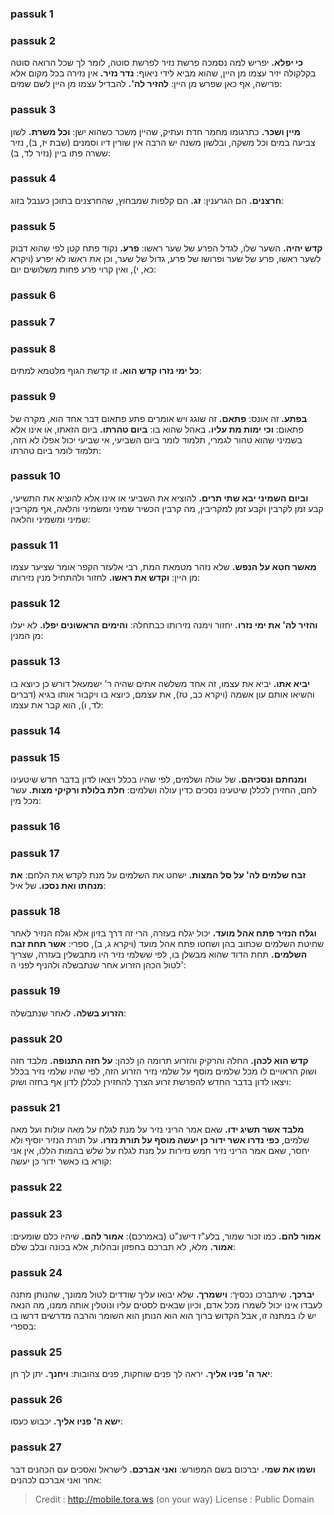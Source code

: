 
### passuk 1

### passuk 2
<b>כי יפלא.</b> יפריש למה נסמכה פרשת נזיר לפרשת סוטה, לומר לך שכל הרואה סוטה בקלקולה יזיר עצמו מן היין, שהוא מביא לידי ניאוף: 
<b>נדר נזיר.</b> אין נזירה בכל מקום אלא פרישה, אף כאן שפרש מן היין: 
<b>להזיר לה'.</b> להבדיל עצמו מן היין לשם שמים:

### passuk 3
<b>מיין ושכר.</b> כתרגומו מחמר חדת ועתיק, שהיין משכר כשהוא ישן: 
<b>וכל משרת.</b> לשון צביעה במים וכל משקה, ובלשון משנה יש הרבה אין שורין דיו וסמנים (שבת יז, ב), נזיר ששרה פתו ביין (נזיר לד, ב):

### passuk 4
<b>חרצנים.</b> הם הגרענין: 
<b>זג.</b> הם קלפות שמבחוץ, שהחרצנים בתוכן כענבל בזוג:

### passuk 5
<b>קדש יהיה.</b> השער שלו, לגדל הפרע של שער ראשו: 
<b>פרע.</b> נקוד פתח קטן לפי שהוא דבוק לשער ראשו, פרע של שער ופרושו של פרע, גדול של שער, וכן את ראשו לא יפרע (ויקרא כא, י), ואין קרוי פרע פחות משלושים יום:

### passuk 6

### passuk 7

### passuk 8
<b>כל ימי נזרו קדש הוא.</b> זו קדשת הגוף מלטמא למתים:

### passuk 9
<b>בפתע.</b> זה אונס: 
<b>פתאם.</b> זה שוגג ויש אומרים פתע פתאום דבר אחד הוא, מקרה של פתאום: 
<b>וכי ימות מת עליו.</b> באהל שהוא בו: 
<b>ביום טהרתו.</b> ביום הזאתו, או אינו אלא בשמיני שהוא טהור לגמרי, תלמוד לומר ביום השביעי, אי שביעי יכול אפלו לא הזה, תלמוד לומר ביום טהרתו:

### passuk 10
<b>וביום השמיני יבא שתי תרים.</b> להוציא את השביעי או אינו אלא להוציא את התשיעי, קבע זמן לקרבין וקבע זמן למקריבין, מה קרבין הכשיר שמיני ומשמיני והלאה, אף מקריבין שמיני ומשמיני והלאה:

### passuk 11
<b>מאשר חטא על הנפש.</b> שלא נזהר מטמאת המת, רבי אלעזר הקפר אומר שציער עצמו מן היין: 
<b>וקדש את ראשו.</b> לחזור ולהתחיל מנין נזירותו:

### passuk 12
<b>והזיר לה' את ימי נזרו.</b> יחזור וימנה נזירותו כבתחלה: 
<b>והימים הראשונים יפלו.</b> לא יעלו מן המנין:

### passuk 13
<b>יביא אתו.</b> יביא את עצמו, זה אחד משלשה אתים שהיה ר' ישמעאל דורש כן כיוצא בו והשיאו אותם עון אשמה (ויקרא כב, טז), את עצמם, כיוצא בו ויקבור אותו בגיא (דברים לד, ו), הוא קבר את עצמו:

### passuk 14

### passuk 15
<b>ומנחתם ונסכיהם.</b> של עולה ושלמים, לפי שהיו בכלל ויצאו לדון בדבר חדש שיטעינו לחם, החזירן לכללן שיטעינו נסכים כדין עולה ושלמים: 
<b>חלת בלולת ורקיקי מצות.</b> עשר מכל מין:

### passuk 16

### passuk 17
<b>זבח שלמים לה' על סל המצות.</b> ישחט את השלמים על מנת לקדש את הלחם: 
<b>את מנחתו ואת נסכו.</b> של איל:

### passuk 18
<b>וגלח הנזיר פתח אהל מועד.</b> יכול יגלח בעזרה, הרי זה דרך בזיון אלא וגלח הנזיר לאחר שחיטת השלמים שכתוב בהן ושחטו פתח אהל מועד (ויקרא ג, ב), ספרי: 
<b>אשר תחת זבח השלמים.</b> תחת הדוד שהוא מבשלן בו, לפי ששלמי נזיר היו מתבשלין בעזרה, שצריך לטול הכהן הזרוע אחר שנתבשלה ולהניף לפני ה':

### passuk 19
<b>הזרוע בשלה.</b> לאחר שנתבשלה:

### passuk 20
<b>קדש הוא לכהן.</b> החלה והרקיק והזרוע תרומה הן לכהן: 
<b>על חזה התנופה.</b> מלבד חזה ושוק הראויים לו מכל שלמים מוסף על שלמי נזיר הזרוע הזה, לפי שהיו שלמי נזיר בכלל ויצאו לדון בדבר החדש להפרשת זרוע הצרך להחזירן לכללן לדון אף בחזה ושוק:

### passuk 21
<b>מלבד אשר תשיג ידו.</b> שאם אמר הריני נזיר על מנת לגלח על מאה עולות ועל מאה שלמים, <b>כפי נדרו אשר ידור כן יעשה מוסף על תורת נזרו.</b> על תורת הנזיר יוסיף ולא יחסר, שאם אמר הריני נזיר חמש נזירות על מנת לגלח על שלש בהמות הללו, אין אני קורא בו כאשר ידור כן יעשה: 

### passuk 22

### passuk 23
<b>אמור להם.</b> כמו זכור שמור, בלע"ז דישנ"ט (באמרכם): 
<b>אמור להם.</b> שיהיו כלם שומעים: 
<b>אמור.</b> מלא, לא תברכם בחפזון ובהלות, אלא בכונה ובלב שלם:

### passuk 24
<b>יברכך.</b> שיתברכו נכסיך: 
<b>וישמרך.</b> שלא יבואו עליך שודדים לטול ממונך, שהנותן מתנה לעבדו אינו יכול לשמרו מכל אדם, וכיון שבאים לסטים עליו ונוטלין אותה ממנו, מה הנאה יש לו במתנה זו, אבל הקדוש ברוך הוא הוא הנותן הוא השומר והרבה מדרשים דרשו בו בספרי:

### passuk 25
<b>יאר ה' פניו אליך.</b> יראה לך פנים שוחקות, פנים צהובות: 
<b>ויחנך.</b> יתן לך חן:

### passuk 26
<b>ישא ה' פניו אליך.</b> יכבוש כעסו:

### passuk 27
<b>ושמו את שמי.</b> יברכום בשם המפורש: 
<b>ואני אברכם.</b> לישראל ואסכים עם הכהנים דבר אחר ואני אברכם לכהנים:

>Credit : http://mobile.tora.ws (on your way)
>License : Public Domain